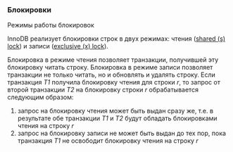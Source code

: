### Блокировки

Режимы работы блокировок

InnoDB реализует блокировки строк в двух режимах: чтения ([shared (s) lock](http://dev.mysql.com/doc/refman/5.7/en/glossary.html#glos_shared_lock)) и записи ([exclusive (x) lock](http://dev.mysql.com/doc/refman/5.7/en/glossary.html#glos_exclusive_lock)).

Блокировка в режиме чтения позволяет транзакции, получившей эту блокировку читать строку. Блокировка в режиме записи позволяет транзакции не только читать, но и обновлять и удалять строку.
Если транзакция *T1* получила блокировку чтения для строки *r*, то запрос от второй транзакции *T2* на блокировку строки *r* обрабатывается следующим образом:

1. запрос на блокировку чтения может быть выдан сразу же, т.е. в результате обе транзакции *T1* и *T2* будут обладать блокировками чтения на строку *r*
2. запрос на блокировку записи не может быть выдан до тех пор, пока транзакция *T1* не освободит блокировку чтения на строку *r*

